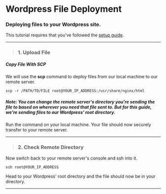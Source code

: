# Wordpress File Deployment
### Deploying files to your Wordpress site.

This tutorial requires that you've followed the [setup guide](https://github.com/bbcharlton/DWA/blob/75c8120804d60cc26bc18c95161264b04f20b8af/setup.md).
___

> ### 1. Upload File


##### Copy File With SCP

We will use the **scp** command to deploy files from our local machine to our remote server.

```shell
scp -r /PATH/TO/FILE root@YOUR_IP_ADDRESS:/usr/share/nginx/html
```

##### Note: You can change the remote server's directory you're sending the file to based on wherever you need that file sent to. But for this guide, we're sending files to our Wordpress' root directory.

Run the command on your local machine. Your file should now securely transfer to your remote server.

___

> ### 2. Check Remote Directory

Now switch back to your remote server's console and ssh into it.

```shell
ssh root@YOUR_IP_ADDRESS
```

Head to your Wordpress' root directory and the file should now be in your directory.

___

